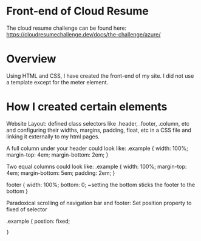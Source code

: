 # Front-end of Cloud Resume

The cloud resume challenge can be found here: https://cloudresumechallenge.dev/docs/the-challenge/azure/

# Overview

Using HTML and CSS, I have created the front-end of my site. I did not use a template except for the meter element.  

# How I created certain elements 

Website Layout: defined class selectors like .header, .footer, .column, etc and configuring their widths, margins, padding, float, etc in a CSS file and linking it externally to my html pages.

A full column under your header could look like:
.example {
    width: 100%;
    margin-top: 4em;
    margin-bottom: 2em;
    }
   
 Two equal columns could look like:
 .example {
    width: 100%;
    margin-top: 4em;
    margin-bottom: 5em;
    padding: 2em;
    }
   
   footer {
    width: 100%;
    bottom: 0; ~setting the bottom sticks the footer to the bottom
   } 
 

Paradoxical scrolling of navigation bar and footer: Set position property to fixed of selector  

.example {
    postion: fixed;
    
    }



